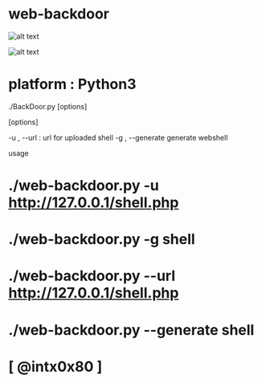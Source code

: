 # web-backdoor




![alt text](https://github.com/cyberheartmi9/web-backdoor/blob/master/web1.PNG)

![alt text](https://github.com/cyberheartmi9/web-backdoor/blob/master/web2.PNG)


                                                                  
 # platform : Python3                                           
./BackDoor.py [options]

[options]

-u    ,   --url   :         url for uploaded shell
-g    , --generate          generate webshell


 usage                                          
# ./web-backdoor.py  -u http://127.0.0.1/shell.php
# ./web-backdoor.py  -g shell
# ./web-backdoor.py  --url http://127.0.0.1/shell.php
# ./web-backdoor.py  --generate shell
# [ @intx0x80 ]


